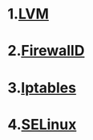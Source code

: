 # 1.[LVM](./content/lvmadvance.md)
# 2.[FirewallD](./content/firewalld.md)
# 3.[Iptables](./content/iptables.md)
# 4.[SELinux](./content/selinux)
